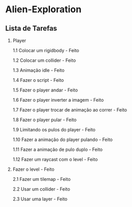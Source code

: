 # Alien-Exploration
## Lista de Tarefas
1. Player

    1.1 Colocar um rigidbody - Feito
    
    1.2 Colocar um collider - Feito

    1.3 Animação idle - Feito

    1.4 Fazer o script - Feito

    1.5 Fazer o player andar - Feito

    1.6 Fazer o player inverter a imagem - Feito

    1.7 Fazer o player trocar de animação ao correr - Feito

    1.8 Fazer o player pular - Feito

    1.9 Limitando os pulos do player - Feito

    1.10 Fazer a animação do player pulando - Feito

    1.11 Fazer a animação de pulo duplo - Feito

    1.12 Fazer um raycast com o level - Feito

2. Fazer o level - Feito

    2.1 Fazer um tilemap - Feito

    2.2 Usar um collider - Feito

    2.3 Usar uma layer - Feito